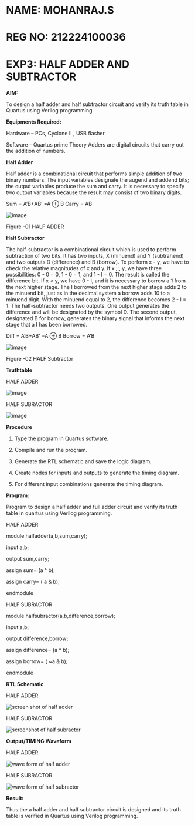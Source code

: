 # NAME: MOHANRAJ.S
# REG NO: 212224100036

# EXP3: HALF ADDER AND SUBTRACTOR

**AIM:**

To design a half adder and half subtractor circuit and verify its truth table in Quartus using Verilog programming.

**Equipments Required:**

Hardware – PCs, Cyclone II , USB flasher 

Software – Quartus prime Theory Adders are digital circuits that carry out the addition of numbers.

**Half Adder**

Half adder is a combinational circuit that performs simple addition of two binary numbers. The input variables designate the augend and addend bits; the output variables produce the sum and carry. It is necessary to specify two output variables because the result may consist of two binary digits.

Sum = A’B+AB’ =A ⊕ B Carry = AB

![image](https://github.com/naavaneetha/HALF_ADDER_SUBTRACTOR/assets/154305477/bd4a0b2c-cdbc-4184-ab08-81578f121e1f)

Figure -01 HALF ADDER

**Half Subtractor**

The half-subtractor is a combinational circuit which is used to perform subtraction of two bits. It has two inputs, X (minuend) and Y (subtrahend) and two outputs D (difference) and B (borrow). To perform x - y, we have to check the relative magnitudes of x and y. If x ;;, y, we have three possibilities: 0 - 0 = 0, 1 - 0 = 1, and 1 - I = 0. The result is called the difference bit. If x < y, we have 0 - I, and it is necessary to borrow a 1 from the next higher stage. The I borrowed from the next higher stage adds 2 to the minuend bit, just as in the decimal system a borrow adds 10 to a minuend digit. With the minuend equal to 2, the difference becomes 2 - I = 1. The half-subtractor needs two outputs. One output generates the difference and will be designated by the symbol D. The second output, designated B for borrow, generates the binary signal that informs the next stage that a I has been borrowed. 

Diff = A’B+AB’ =A ⊕ B
Borrow = A’B

 ![image](https://github.com/naavaneetha/HALF_ADDER_SUBTRACTOR/assets/154305477/d76b099c-513f-4e7c-843a-e2fd028a531a)

Figure -02 HALF Subtractor

**Truthtable**

HALF ADDER

![image](https://github.com/user-attachments/assets/d51ec989-56fa-47af-b6a6-8d1f06a095b5)


HALF SUBRACTOR

![image](https://github.com/user-attachments/assets/7a0da64a-41ca-4bfd-a328-422069d197e8)


**Procedure**

1.	Type the program in Quartus software.

2.	Compile and run the program.

3.	Generate the RTL schematic and save the logic diagram.

4.	Create nodes for inputs and outputs to generate the timing diagram.

5.	For different input combinations generate the timing diagram.


**Program:**

Program to design a half adder and full adder circuit and verify its truth table in quartus using Verilog programming.

HALF ADDER

module halfadder(a,b,sum,carry);

input a,b;

output sum,carry;

assign sum= (a ^ b);

assign carry= ( a & b);

endmodule


HALF SUBRACTOR

module halfsubractor(a,b,difference,borrow);

input a,b;

output difference,borrow;

assign difference= (a ^ b);

assign borrow= ( ~a & b);

endmodule


**RTL Schematic**

HALF ADDER

![screen shot of half adder](https://github.com/user-attachments/assets/bbce9efd-85e6-4676-bdcd-bf783fb5077e)



HALF SUBRACTOR

![screenshot of half subractor](https://github.com/user-attachments/assets/89154c89-f4df-4109-90fb-838ef90a6827)



**Output/TIMING Waveform**

HALF ADDER


![wave form of half adder](https://github.com/user-attachments/assets/d04b76af-ece9-45f3-95ae-7a31f145873b)



HALF SUBRACTOR


![wave form of half subractor](https://github.com/user-attachments/assets/1a5ca4b9-3779-4edf-b30c-edee979df12a)


**Result:**

Thus the a half adder and half subtractor circuit is designed and  its truth table is verified in Quartus using Verilog programming.
